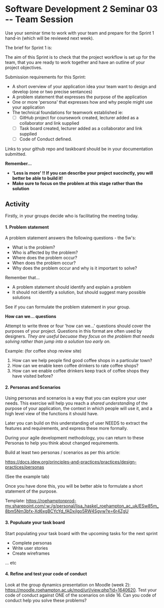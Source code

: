 # Software Development 2 Seminar 03 -- Team Session

Use your seminar time to work with your team and prepare for the Sprint 1 hand-in (which will be reviewed next week).

The brief for Sprint 1 is:

The aim of this Sprint is to check that the project workflow is set up for the team, that you are ready to work together and have an outline of your project objectives.

Submission requirements for this Sprint:

- A short  overview of your application idea your team want to design and develop (one or two precise sentances)
- A problem statement that expresses the purpose of the application
- One or more 'persona' that expresses how and why people might use your application
- The technical foundations for teamwork established ie:
  - [ ] GitHub project for coursework created, lecturer added as a collaborator and link supplied
  - [ ] Task board created, lecturer added as a collaborator and link supplied
  - [ ] Code of Conduct defined.
        
Links to your github repo and taskboard should be in your documentation submitted.


__Remember...__

- __'Less is more' !!  If you can describe your project succinctly, you will better be able to build it!__
- __Make sure to focus on the problem at this stage rather than the solution__



## Activity

Firstly, in your groups decide who is facilitating the  meeting today.

#### 1. Problem statement

A problem statement answers the following questions - the 5w's:

 - What is the problem?
 - Who is affected by the problem?
 - Where does the problem occur?
 - When does the problem occur?
 - Why does the problem occur and why is it important to solve?

Remember that...

 - A problem statement should identify and explain a problem​
 - It should not identify a solution, but should suggest many possible solutions

See if you can formulate the problem statement in your group.


__How can we... questions__

Attempt to write three or four 'how can we...' questions should cover the purposes of your project. Questions in this format are often used by designers. _They are useful becuase they focus on the problem that needs solving rather than jump into a solution too early on._

Example:
(for coffee shop review site)
1. How can we help people find good coffee shops in a particular town?
2. How can we enable keen coffee drinkers to rate coffee shops?
3. How can we enable coffee drinkers keep track of coffee shops they have visited before?

#### 2. Personas and Scenarios

Using personas and scenarios is a way that you can explore your user needs.  This exercise will help you reach a *shared understanding* of the purpose of your application, the context in which people will use it, and a high level view of the functions it should have.  

Later you can build on this understanding of user NEEDS to extract the features and requirements, and express these more formally.

During your agile development methodology, you can return to these Personas to help you think about changed requirements.

Build at least two personas / scenarios as per this article:

https://docs.idew.org/principles-and-practices/practices/design-practices/personas  

(See the example tab)

Once you have done this, you will be better able to formulate a short statement of the purpose.

Template: https://roehamptonprod-my.sharepoint.com/:w:/g/personal/lisa_haskel_roehampton_ac_uk/ESw85m_8bm5Nm3bfx-Xd6xgBCYcYd_fADxilgo5RW4Sgyw?e=6r4ZgU


#### 3. Populuate your task board

Start populating your task board with the upcoming tasks for the next sprint

 * Complete personas
 * Write user stories
 * Create wireframes
 
... etc

#### 4. Refine and test your code of conduct

Look at the group dynamics presentation on Moodle (week 2): https://moodle.roehampton.ac.uk/mod/url/view.php?id=1640620. 
Test your code of conduct against ONE of the scenarios on slide 16.  Can you code of conduct help you solve these problems?





